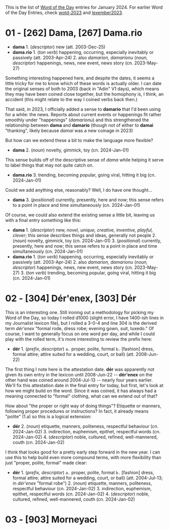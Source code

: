 This is the list of [Word of the Day](_root) entries for January 2024. For earlier Word of the Day Entries, check [wotd-2023](wotd-2023.md) and [lexember2023](lexember2023.md).

# 01 - \[262] Dama, \[267] Dama.rio

- **dama** 1. (_descriptor_) new (att. 2003-Dec-25)
- **dama.rio** 1. (_ton verb_) happening, occurring, especially inevitably or passively (att. 2003-Apr-24) 2. also _damarion, damarionu_ (_noun, descriptor_) happenings, news, new event, news story (cn. 2023-May-27)

Something interesting happened here, and despite the dates, it seems a little tricky for me to know which of these words is actually older. I can date the original senses of both to 2003 (back in "Adin" V1 days), which means they may have been coined close together, but the homophony is, I think, an accident (this might relate to the way I coined verbs back then.)

That said, in 2023, I officially added a sense to **damario** that I'd been using for a while: the news. Reports about current events or happenings fit rather smoothly under "happenings" (*damarionu*) and this strengthened the relationship between **dama** and **damario** (though not of either to **damai** "thanking", likely because *damai* was a new coinage in 2023)

But how can we extend these a bit to make the language more flexible?

- **dama** 2. (_noun_) novelty, gimmick, toy (cn. 2024-Jan-01)

This sense builds off of the descriptive sense of *dama* while helping it serve to label things that may not quite catch on.

- **dama.rio** 3. trending, becoming popular, going viral, hitting it big (cn. 2024-Jan-01)

Could we add anything else, reasonably? Well, I do have one thought...

- **dama** 3. (_positional_) currently, presently, here and now; this sense refers to a point in place and time simultaneously (cn. 2024-Jan-01)

Of course, we could also extend the existing sense a little bit, leaving us with a final entry something like this:

- **dama** 1. (_descriptor_) new, _novel, unique, creative, inventive, playful, clever_; this sense describes things and ideas, generally not people 2. (_noun_) novelty, gimmick, toy (cn. 2024-Jan-01) 3. (_positional_) currently, presently, here and now; this sense refers to a point in place and time simultaneously (cn. 2024-Jan-01)
- **dama.rio** 1. (_ton verb_) happening, occurring, especially inevitably or passively (att. 2003-Apr-24) 2. also _damarion, damarionu_ (_noun, descriptor_) happenings, news, new event, news story (cn. 2023-May-27) 3. (_ton verb_) trending, becoming popular, going viral, hitting it big (cn. 2024-Jan-01)

# 02 - \[304] Dér'enex, \[303] Dér

This is an interesting one. Still ironing out a methodology for picking my Word of the Day, so today I rolled d1000 (slight error, I have 1400-ish lines in my Journalist lexicon file), but I rolled a 3-0-4 and line 304 is the derived term *dér'enex* "formal rode, dress robe; evening gown, suit, tuxedo." Of course, I want to generally focus on one word per day, and while I could play with the rolled term, it's more interesting to review the prefix here:

- **dér** 1. (_prefix, descriptor_) `a.` proper, polite, formal `b.` \[fashion\] dress, formal attire; attire suited for a wedding, court, or ball) (att. 2008-Jun-22)

The first thing I note here is the attestation date. **dér** was apparently not given its own entry in the lexicon until 2008-Jun-22 -- **dér'enex** on the other hand was coined around 2004-Jul-13 -- nearly four years earlier. We'll fix this attestation date in the final entry for today, but first, let's look at how we might build on the word. Since it was coined, it has always had a meaning connected to "formal" clothing, what can we extend out of that?

How about "the proper or right way of doing things"? Etiquette or manners, following proper procedures or instructions? In fact, it already means "polite" (1.a) so this is a logical extension:

- **dér** 2. (_noun_) etiquette, manners, politeness, respectful behaviour (cn. 2024-Jan-02) 3. indirection, euphemism, epithet, respectful words (cn. 2024-Jan-02) 4. (_descriptor_) noble, cultured, refined, well-mannered, couth (cn. 2024-Jan-02)

I think that looks good for a pretty early step forward in the new year. I can use this to help build even more compound terms, with more flexibility than just "proper, polite, formal" made clear:

- **dér** 1. (_prefix, descriptor_) `a.` proper, polite, formal `b.` \[fashion\] dress, formal attire; attire suited for a wedding, court, or ball) (att. 2004-Jul-13; in *dér'enex* "formal robe") 2. (_noun_) etiquette, manners, politeness, respectful behaviour (cn. 2024-Jan-02) 3. indirection, euphemism, epithet, respectful words (cn. 2024-Jan-02) 4. (_descriptor_) noble, cultured, refined, well-mannered, couth (cn. 2024-Jan-02)

# 03 - \[903] Morneyaci

